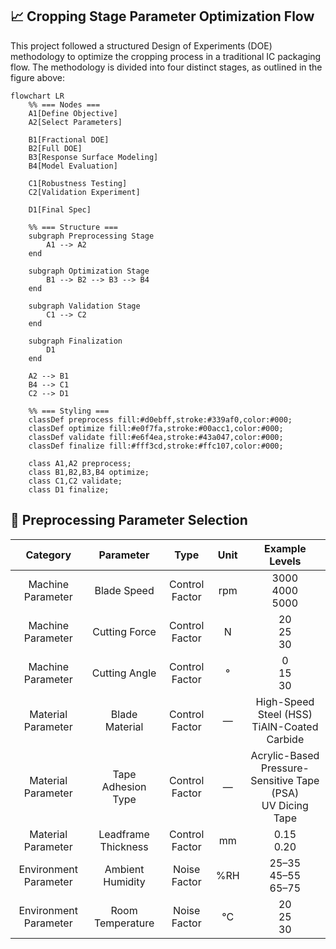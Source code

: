 ## 📈 Cropping Stage Parameter Optimization Flow

This project followed a structured Design of Experiments (DOE) methodology to optimize the cropping process in a traditional IC packaging flow. The methodology is divided into four distinct stages, as outlined in the figure above:

```mermaid
flowchart LR
    %% === Nodes ===
    A1[Define Objective]
    A2[Select Parameters]

    B1[Fractional DOE]
    B2[Full DOE]
    B3[Response Surface Modeling]
    B4[Model Evaluation]

    C1[Robustness Testing]
    C2[Validation Experiment]

    D1[Final Spec]

    %% === Structure ===
    subgraph Preprocessing Stage
        A1 --> A2
    end

    subgraph Optimization Stage
        B1 --> B2 --> B3 --> B4
    end

    subgraph Validation Stage
        C1 --> C2
    end

    subgraph Finalization
        D1
    end

    A2 --> B1
    B4 --> C1
    C2 --> D1

    %% === Styling ===
    classDef preprocess fill:#d0ebff,stroke:#339af0,color:#000;
    classDef optimize fill:#e0f7fa,stroke:#00acc1,color:#000;
    classDef validate fill:#e6f4ea,stroke:#43a047,color:#000;
    classDef finalize fill:#fff3cd,stroke:#ffc107,color:#000;

    class A1,A2 preprocess;
    class B1,B2,B3,B4 optimize;
    class C1,C2 validate;
    class D1 finalize;
```







## 📐 Preprocessing Parameter Selection

<div align="center">
    
| Category              | Parameter            | Type           | Unit | Example Levels                                                  |
|:---------------------:|:--------------------:|:--------------:|:----:|:-------------------------------:                                |
| Machine Parameter     | Blade Speed          | Control Factor | rpm  | 3000<br>4000<br>5000                                            |
| Machine Parameter     | Cutting Force        | Control Factor | N    | 20<br>25<br>30                                                  |
| Machine Parameter     | Cutting Angle        | Control Factor | °    | 0<br>15<br>30                                                   |
| Material Parameter    | Blade Material       | Control Factor | —    | High-Speed Steel (HSS)<br>TiAlN-Coated Carbide                  |
| Material Parameter    | Tape Adhesion Type   | Control Factor | —    | Acrylic-Based Pressure-Sensitive Tape (PSA)<br>UV Dicing Tape   |
| Material Parameter    | Leadframe Thickness  | Control Factor | mm   | 0.15<br>0.20                                                    |
| Environment Parameter | Ambient Humidity     | Noise Factor   | %RH  | 25–35<br>45–55<br>65–75                                         |
| Environment Parameter | Room Temperature     | Noise Factor   | °C   | 20<br>25<br>30                                                  |

</div>


